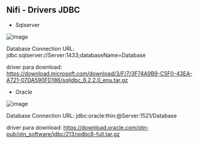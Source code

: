 
## Nifi - Drivers JDBC

- Sqlserver

![image](https://user-images.githubusercontent.com/42357180/134785688-433a9745-90e1-4270-a89b-8ab8ad5acc15.png)

Database Connection URL: jdbc:sqlserver://Server:1433;databaseName=Database

driver para download: https://download.microsoft.com/download/3/F/7/3F74A9B9-C5F0-43EA-A721-07DA590FD186/sqljdbc_6.2.2.0_enu.tar.gz

- Oracle

![image](https://user-images.githubusercontent.com/42357180/134785728-33521392-10a3-4b68-abc1-02dbe80e9f5f.png)

Database Connection URL: jdbc:oracle:thin:@Server:1521/Database

driver para download: https://download.oracle.com/otn-pub/otn_software/jdbc/213/ojdbc8-full.tar.gz

